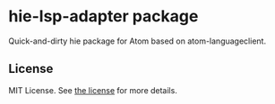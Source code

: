 # hie-lsp-adapter package

Quick-and-dirty hie package for Atom based on atom-languageclient.

## License
MIT License.  See [the license](LICENSE.md) for more details.
